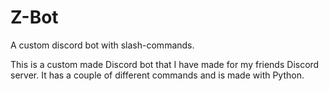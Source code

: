 # Z-Bot
A custom discord bot with slash-commands.

This is a custom made Discord bot that I have made for my friends Discord server. It has a couple of different commands and is made with Python.
